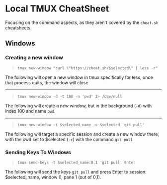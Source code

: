 # Local TMUX CheatSheet

Focusing on the command aspects, as they aren't covered by the `cheat.sh` cheatsheets.

## Windows

### Creating a new window

> `tmux new-window "curl \"https://cheat.sh/$selected\" | less -r"`

The following will open a new window in tmux specifically for less, once that process quits, the window will close

---

> `tmux new-window -d -t 100 -n 'pwd' 2> /dev/null`

The following will create a new window, but in the background (`-d`) with index 100 and name `pwd`.

---

> `tmux new-window -t $selected_name -c $selected 'git pull'`

The following will target a specific session and create a new window there, with the cwd set to $selected (`-c`) with the command `git pull`


### Sending Keys To Windows

> `tmux send-keys -t $selected_name:0.1 'git pull' Enter`

The following will send the keys `git pull` and press Enter to session: $selected_name, window 0, pane 1 (out of 0,1).
